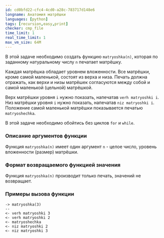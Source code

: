 ```yaml
---
id: cd0bfd22-cfc4-4cd0-a28c-783717d148e6
longname: Анатомия матрёшки
languages: [python]
tags: [recursion,easy,print]
checker: cmp_file
time_limit: 1
real_time_limit: 1
max_vm_size: 64M
---
```



В этой задаче необходимо создать функцию `matryoshka(n)`, которая по заданному натуральному числу `n` печатает матрёшку.

Каждая матрёшка обладает уровнем вложенности.
Все матрёшки, кроме самой маленькой, состоят из верха и низа.
Печать должна отражать, как верхи и низы матрёшек согласуются между собой и самой маленькой (цельной) матрёшкой.

Верх матрёшки уровня `i` нужно показать, напечатав `verh matryoshki i`.
Низ матрёшки уровня `i` нужно показать, напечатав `niz matryoshki i`.
Положение самой маленькой матрёшки показывается печатью `matryoshechka`.

В этой задаче необходимо обойтись без циклов `for` и `while`.

### Описание аргументов функции

Функция `matryoshka(n)` имеет один аргумент `n` - целое число, уровень вложенности (размер) матрёшки.

### Формат возвращаемого функцией значения

Функция `matryoshka(n)` производит только печать, значений не возвращает.

### Примеры вызова функции

```
-> matryoshka(3)
--
<- verh matryoshki 3
<- verh matryoshki 2
<- matryoshechka
<- niz matryoshki 2
<- niz matryoshki 3
```
